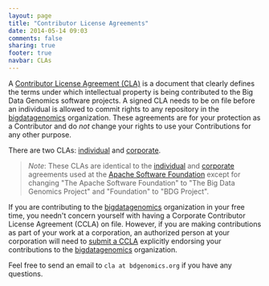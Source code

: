 ```yaml
---
layout: page
title: "Contributor License Agreements"
date: 2014-05-14 09:03
comments: false
sharing: true
footer: true
navbar: CLAs
---
```


A [Contributor License Agreement (CLA)](http://oss-watch.ac.uk/resources/cla) is a document that clearly defines the terms under which intellectual property
is being contributed to the Big Data Genomics software projects. A signed CLA needs to be on file before an individual
is allowed to commit rights to any repository in the [bigdatagenomics](https://github.com/bigdatagenomics/) organization.
These agreements are for your protection as a Contributor and do *not* change your rights to use your Contributions
for any other purpose.

There are two CLAs: [individual](/cla/individual/) and [corporate](/cla/corporate/). 

> *Note*: These CLAs are identical to the [individual](http://www.apache.org/licenses/icla.txt)
> and [corporate](http://www.apache.org/licenses/cla-corporate.txt) agreements used at the [Apache Software Foundation](http://apache.org/) except for changing
> "The Apache Software Foundation" to "The Big Data Genomics Project" and "Foundation" to "BDG Project".

If you are contributing to the [bigdatagenomics](http://github.com/bigdatagenomics/) organization in your free time, you needn't concern yourself
with having a Corporate Contributor License Agreement (CCLA) on file. However, if you are making contributions as
part of your work at a corporation, an authorized person at your corporation will need to [submit a CCLA](/cla/corporate/)
explicitly endorsing your contributions to the [bigdatagenomics](http://github.com/bigdatagenomics/) organization.

Feel free to send an email to `cla at bdgenomics.org` if you have any questions.
